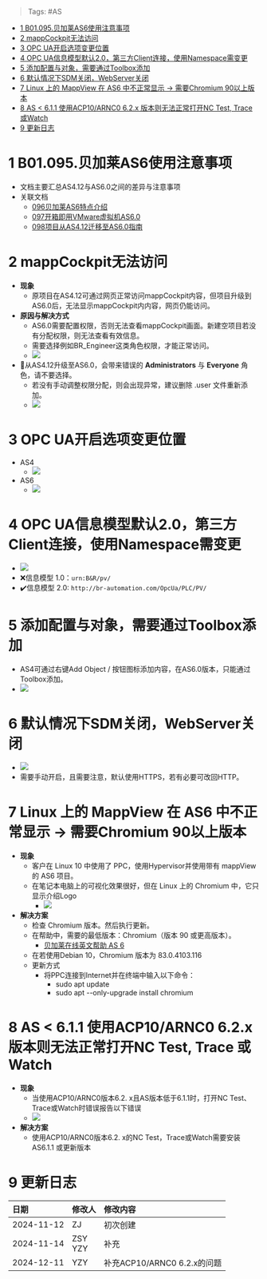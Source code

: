 > Tags: #AS

- [1 B01.095.贝加莱AS6使用注意事项](#_1-b01095%E8%B4%9D%E5%8A%A0%E8%8E%B1as6%E4%BD%BF%E7%94%A8%E6%B3%A8%E6%84%8F%E4%BA%8B%E9%A1%B9)
- [2 mappCockpit无法访问](#_2-mappcockpit%E6%97%A0%E6%B3%95%E8%AE%BF%E9%97%AE)
- [3 OPC UA开启选项变更位置](#_3-opc-ua%E5%BC%80%E5%90%AF%E9%80%89%E9%A1%B9%E5%8F%98%E6%9B%B4%E4%BD%8D%E7%BD%AE)
- [4 OPC UA信息模型默认2.0，第三方Client连接，使用Namespace需变更](#_4-opc-ua%E4%BF%A1%E6%81%AF%E6%A8%A1%E5%9E%8B%E9%BB%98%E8%AE%A420%EF%BC%8C%E7%AC%AC%E4%B8%89%E6%96%B9client%E8%BF%9E%E6%8E%A5%EF%BC%8C%E4%BD%BF%E7%94%A8namespace%E9%9C%80%E5%8F%98%E6%9B%B4)
- [5 添加配置与对象，需要通过Toolbox添加](#_5-%E6%B7%BB%E5%8A%A0%E9%85%8D%E7%BD%AE%E4%B8%8E%E5%AF%B9%E8%B1%A1%EF%BC%8C%E9%9C%80%E8%A6%81%E9%80%9A%E8%BF%87toolbox%E6%B7%BB%E5%8A%A0)
- [6 默认情况下SDM关闭，WebServer关闭](#_6-%E9%BB%98%E8%AE%A4%E6%83%85%E5%86%B5%E4%B8%8Bsdm%E5%85%B3%E9%97%AD%EF%BC%8Cwebserver%E5%85%B3%E9%97%AD)
- [7 Linux 上的 MappView 在 AS6 中不正常显示 → 需要Chromium 90以上版本](#_7-linux-%E4%B8%8A%E7%9A%84-mappview-%E5%9C%A8-as6-%E4%B8%AD%E4%B8%8D%E6%AD%A3%E5%B8%B8%E6%98%BE%E7%A4%BA-%E2%86%92-%E9%9C%80%E8%A6%81chromium-90%E4%BB%A5%E4%B8%8A%E7%89%88%E6%9C%AC)
- [8 AS < 6.1.1 使用ACP10/ARNC0 6.2.x 版本则无法正常打开NC Test, Trace 或Watch](#_8-as--611-%E4%BD%BF%E7%94%A8acp10arnc0-62x-%E7%89%88%E6%9C%AC%E5%88%99%E6%97%A0%E6%B3%95%E6%AD%A3%E5%B8%B8%E6%89%93%E5%BC%80nc-test,-trace-%E6%88%96watch)
- [9 更新日志](#_9-%E6%9B%B4%E6%96%B0%E6%97%A5%E5%BF%97)

# 1 B01.095.贝加莱AS6使用注意事项

- 文档主要汇总AS4.12与AS6.0之间的差异与注意事项
- 关联文档
    - [096贝加莱AS6特点介绍](096贝加莱AS6特点介绍.md)
    - [097开箱即用VMware虚拟机AS6.0](097开箱即用VMware虚拟机AS6.0.md)
    - [098项目从AS4.12迁移至AS6.0指南](098项目从AS4.12迁移至AS6.0指南.md)

# 2 mappCockpit无法访问

- **现象**
    - 原项目在AS4.12可通过网页正常访问mappCockpit内容，但项目升级到AS6.0后，无法显示mappCockpit内内容，网页仍能访问。
- **原因与解决方式**
    - AS6.0需要配置权限，否则无法查看mappCockpit画面。新建空项目若没有分配权限，则无法查看有效信息。
    - 需要选择例如BR_Engineer这类角色权限，才能正常访问。
    - ![](FILES/095贝加莱AS6使用注意事项/image-20241112160347763.png)
- 🔴从AS4.12升级至AS6.0，会带来错误的 **Administrators** 与 **Everyone** 角色，请不要选择。
    - 若没有手动调整权限分配，则会出现异常，建议删除 .user 文件重新添加。
    - ![](FILES/095贝加莱AS6使用注意事项/image-20241112163533394.png)

# 3 OPC UA开启选项变更位置

- AS4
    - ![](FILES/095贝加莱AS6使用注意事项/image-20241114232036054.png)
- AS6
    - ![](FILES/095贝加莱AS6使用注意事项/image-20241114232214979.png)

# 4 OPC UA信息模型默认2.0，第三方Client连接，使用Namespace需变更

 - ![](FILES/095贝加莱AS6使用注意事项/image-20241114232754548.png)
 - ❌信息模型 1.0：`urn:B&R/pv/`
 - ✔️信息模型 2.0: `http://br-automation.com/OpcUa/PLC/PV/`

# 5 添加配置与对象，需要通过Toolbox添加

- AS4可通过右键Add Object / 按钮图标添加内容，在AS6.0版本，只能通过Toolbox添加。
- ![](FILES/095贝加莱AS6使用注意事项/image-20241114233910133.png)

# 6 默认情况下SDM关闭，WebServer关闭

- ![](FILES/095贝加莱AS6使用注意事项/image-20241114234024490.png)
- 需要手动开启，且需要注意，默认使用HTTPS，若有必要可改回HTTP。

# 7 Linux 上的 MappView 在 AS6 中不正常显示 → 需要Chromium 90以上版本

- **现象**
    - 客户在 Linux 10 中使用了 PPC，使用Hypervisor并使用带有 mappView 的 AS6 项目。
    - 在笔记本电脑上的可视化效果很好，但在 Linux 上的 Chromium 中，它只显示介绍Logo
        - ![](FILES/095贝加莱AS6使用注意事项/image-20241115133107314.png)
- **解决方案**
    - 检查 Chromium 版本。然后执行更新。
    - 在帮助中，需要的最低版本：Chromium（版本 90 或更高版本）。
        - [贝加莱在线英文帮助 AS 6](https://help.br-automation.com/#/en/6/visualization%2Fmappview%2Fguides%2Fcomissioning%2Fbrowserrequirements.html)
    - 在若使用Debian 10，Chromium 版本为 83.0.4103.116
    - 更新方式
        - 将PPC连接到Internet并在终端中输入以下命令：
            - sudo apt update
            - sudo apt --only-upgrade install chromium

# 8 AS < 6.1.1 使用ACP10/ARNC0 6.2.x 版本则无法正常打开NC Test, Trace 或Watch

- **现象**
    - 当使用ACP10/ARNC0版本6.2. x且AS版本低于6.1.1时，打开NC Test、Trace或Watch时错误报告以下错误
    - ![](FILES/095贝加莱AS6使用注意事项/image-20241211132143457.png)
- **解决方案**
    - 使用ACP10/ARNC0版本6.2. x的NC Test，Trace或Watch需要安装 AS6.1.1 或更新版本

# 9 更新日志

| 日期         | 修改人        | 修改内容                   |
| :--------- | :--------- | :--------------------- |
| 2024-11-12 | ZJ         | 初次创建                   |
| 2024-11-14 | ZSY<br>YZY | 补充                     |
| 2024-12-11 | YZY        | 补充ACP10/ARNC0 6.2.x的问题 |
